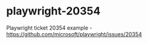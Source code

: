 # playwright-20354
Playwright ticket 20354 example - https://github.com/microsoft/playwright/issues/20354
